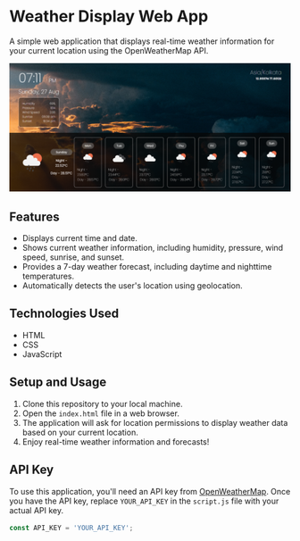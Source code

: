# Weather Display Web App

A simple web application that displays real-time weather information for your current location using the OpenWeatherMap API.

![Weather Display Screenshot](https://github.com/khushijain3611/Weather-app/blob/main/screenshotweather.png)

## Features

- Displays current time and date.
- Shows current weather information, including humidity, pressure, wind speed, sunrise, and sunset.
- Provides a 7-day weather forecast, including daytime and nighttime temperatures.
- Automatically detects the user's location using geolocation.

## Technologies Used

- HTML
- CSS
- JavaScript

## Setup and Usage

1. Clone this repository to your local machine.
2. Open the `index.html` file in a web browser.
3. The application will ask for location permissions to display weather data based on your current location.
4. Enjoy real-time weather information and forecasts!

## API Key

To use this application, you'll need an API key from [OpenWeatherMap](https://openweathermap.org/api). Once you have the API key, replace `YOUR_API_KEY` in the `script.js` file with your actual API key.

```javascript
const API_KEY = 'YOUR_API_KEY';
